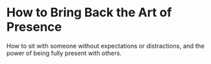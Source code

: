 # How to Bring Back the Art of Presence

How to sit with someone without expectations or distractions, and the power of being fully present with others.